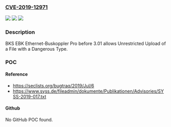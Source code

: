### [CVE-2019-12971](https://cve.mitre.org/cgi-bin/cvename.cgi?name=CVE-2019-12971)
![](https://img.shields.io/static/v1?label=Product&message=n%2Fa&color=blue)
![](https://img.shields.io/static/v1?label=Version&message=n%2Fa&color=blue)
![](https://img.shields.io/static/v1?label=Vulnerability&message=n%2Fa&color=brighgreen)

### Description

BKS EBK Ethernet-Buskoppler Pro before 3.01 allows Unrestricted Upload of a File with a Dangerous Type.

### POC

#### Reference
- https://seclists.org/bugtraq/2019/Jul/6
- https://www.syss.de/fileadmin/dokumente/Publikationen/Advisories/SYSS-2019-017.txt

#### Github
No GitHub POC found.

